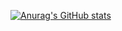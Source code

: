 

[![Anurag's GitHub stats](https://github-readme-stats.vercel.app/api?username=synthline&hide=stars,commits,prs,issues,contribs&count_private=true&show_icons=true&theme=dark)](https://github.com/anuraghazra/github-readme-stats)
